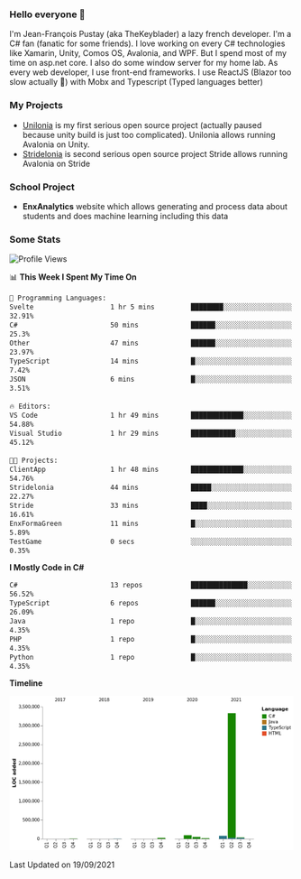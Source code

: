 ### Hello everyone 👋

I'm Jean-François Pustay (aka TheKeyblader) a lazy french developer. I'm a C# fan (fanatic for some friends). I love working on every C# technologies like Xamarin, Unity, Comos OS, Avalonia, and WPF.  But I spend most of my time on asp.net core. I also do some window server for my home lab. As every web developer, I use front-end frameworks. I use ReactJS (Blazor too slow actually 🙂) with Mobx and Typescript (Typed languages better)

### My Projects

* [Unilonia](https://github.com/TheKeyblader/Unilonia) is my first serious open source project (actually paused because unity build is just too complicated).
  Unilonia allows running Avalonia on Unity.
* [Stridelonia](https://github.com/TheKeyblader/Stridelonia) is second serious open source project
  Stride allows running Avalonia on Stride

### School Project

* __EnxAnalytics__ website which allows generating and process data about  students and does machine learning including this data 

### Some Stats

<!--START_SECTION:waka-->
![Profile Views](http://img.shields.io/badge/Profile%20Views-2-blue)

📊 **This Week I Spent My Time On** 

```text
💬 Programming Languages: 
Svelte                   1 hr 5 mins         ████████░░░░░░░░░░░░░░░░░   32.91% 
C#                       50 mins             ██████░░░░░░░░░░░░░░░░░░░   25.3% 
Other                    47 mins             ██████░░░░░░░░░░░░░░░░░░░   23.97% 
TypeScript               14 mins             █░░░░░░░░░░░░░░░░░░░░░░░░   7.42% 
JSON                     6 mins              █░░░░░░░░░░░░░░░░░░░░░░░░   3.51%

🔥 Editors: 
VS Code                  1 hr 49 mins        █████████████░░░░░░░░░░░░   54.88% 
Visual Studio            1 hr 29 mins        ███████████░░░░░░░░░░░░░░   45.12%

🐱‍💻 Projects: 
ClientApp                1 hr 48 mins        █████████████░░░░░░░░░░░░   54.76% 
Stridelonia              44 mins             █████░░░░░░░░░░░░░░░░░░░░   22.27% 
Stride                   33 mins             ████░░░░░░░░░░░░░░░░░░░░░   16.61% 
EnxFormaGreen            11 mins             █░░░░░░░░░░░░░░░░░░░░░░░░   5.89% 
TestGame                 0 secs              ░░░░░░░░░░░░░░░░░░░░░░░░░   0.35%

```

**I Mostly Code in C#** 

```text
C#                       13 repos            ██████████████░░░░░░░░░░░   56.52% 
TypeScript               6 repos             ██████░░░░░░░░░░░░░░░░░░░   26.09% 
Java                     1 repo              █░░░░░░░░░░░░░░░░░░░░░░░░   4.35% 
PHP                      1 repo              █░░░░░░░░░░░░░░░░░░░░░░░░   4.35% 
Python                   1 repo              █░░░░░░░░░░░░░░░░░░░░░░░░   4.35%

```


**Timeline**

![Chart not found](https://raw.githubusercontent.com/TheKeyblader/TheKeyblader/main/charts/bar_graph.png) 


 Last Updated on 19/09/2021
<!--END_SECTION:waka-->

<!--
**TheKeyblader/TheKeyblader** is a ✨ _special_ ✨ repository because its `README.md` (this file) appears on your GitHub profile.

Here are some ideas to get you started:

- 🔭 I’m currently working on ...
- 🌱 I’m currently learning ...
- 👯 I’m looking to collaborate on ...
- 🤔 I’m looking for help with ...
- 💬 Ask me about ...
- 📫 How to reach me: ...
- 😄 Pronouns: ...
- ⚡ Fun fact: ...
-->

